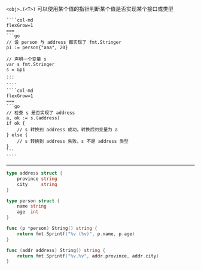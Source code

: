 `<obj>.(<T>)` 可以使用某个值的指针判断某个值是否实现某个接口或类型

`````col
````col-md
flexGrow=1
===
```go
// 设 person 与 address 都实现了 fmt.Stringer
p1 := person{"aaa", 20}

// 声明一个变量 s
var s fmt.Stringer
s = &p1
...
```
````
````col-md
flexGrow=1
===
```go
// 检查 s 是否实现了 address
a, ok := s.(address)
if ok {
    // s 转换到 address 成功，转换后的变量为 a
} else {
    // s 转换到 address 失败，s 不是 address 类型
}
```
````
`````

---

```go fold title:address&person
type address struct {
	province string
	city     string
}

type person struct {
	name string
	age  int
}

func (p *person) String() string {
	return fmt.Sprintf("%v (%v)", p.name, p.age)
}

func (addr address) String() string {
	return fmt.Sprintf("%v.%v", addr.province, addr.city)
}
```